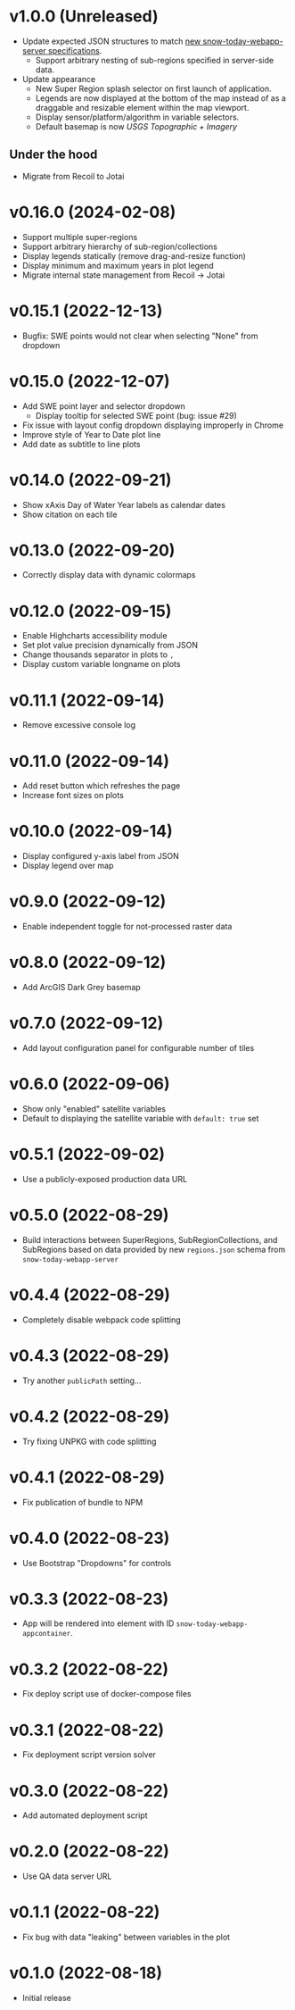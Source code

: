 # v1.0.0 (Unreleased)

* Update expected JSON structures to match
  [new snow-today-webapp-server specifications](https://snow-today-webapp-server.readthedocs.io/interfaces/).
    * Support arbitrary nesting of sub-regions specified in server-side data.
* Update appearance
    * New Super Region splash selector on first launch of application.
    * Legends are now displayed at the bottom of the map instead of as a draggable and
      resizable element within the map viewport.
    * Display sensor/platform/algorithm in variable selectors.
    * Default basemap is now _USGS Topographic + Imagery_


## Under the hood

* Migrate from Recoil to Jotai


# v0.16.0 (2024-02-08)

* Support multiple super-regions
* Support arbitrary hierarchy of sub-region/collections
* Display legends statically (remove drag-and-resize function)
* Display minimum and maximum years in plot legend
* Migrate internal state management from Recoil -> Jotai


# v0.15.1 (2022-12-13)

* Bugfix: SWE points would not clear when selecting "None" from dropdown


# v0.15.0 (2022-12-07)

* Add SWE point layer and selector dropdown
  * Display tooltip for selected SWE point (bug: issue #29)
* Fix issue with layout config dropdown displaying improperly in Chrome
* Improve style of Year to Date plot line
* Add date as subtitle to line plots


# v0.14.0 (2022-09-21)

* Show xAxis Day of Water Year labels as calendar dates
* Show citation on each tile


# v0.13.0 (2022-09-20)

* Correctly display data with dynamic colormaps


# v0.12.0 (2022-09-15)

* Enable Highcharts accessibility module
* Set plot value precision dynamically from JSON
* Change thousands separator in plots to `,`
* Display custom variable longname on plots


# v0.11.1 (2022-09-14)

* Remove excessive console log


# v0.11.0 (2022-09-14)

* Add reset button which refreshes the page
* Increase font sizes on plots


# v0.10.0 (2022-09-14)

* Display configured y-axis label from JSON
* Display legend over map


# v0.9.0 (2022-09-12)

* Enable independent toggle for not-processed raster data


# v0.8.0 (2022-09-12)

* Add ArcGIS Dark Grey basemap


# v0.7.0 (2022-09-12)

* Add layout configuration panel for configurable number of tiles


# v0.6.0 (2022-09-06)

* Show only "enabled" satellite variables
* Default to displaying the satellite variable with `default: true` set


# v0.5.1 (2022-09-02)

* Use a publicly-exposed production data URL


# v0.5.0 (2022-08-29)

* Build interactions between SuperRegions, SubRegionCollections, and SubRegions based on
  data provided by new `regions.json` schema from `snow-today-webapp-server`


# v0.4.4 (2022-08-29)

* Completely disable webpack code splitting


# v0.4.3 (2022-08-29)

* Try another `publicPath` setting...


# v0.4.2 (2022-08-29)

* Try fixing UNPKG with code splitting


# v0.4.1 (2022-08-29)

* Fix publication of bundle to NPM


# v0.4.0 (2022-08-23)

* Use Bootstrap "Dropdowns" for controls 


# v0.3.3 (2022-08-23)

* App will be rendered into element with ID `snow-today-webapp-appcontainer`.


# v0.3.2 (2022-08-22)

* Fix deploy script use of docker-compose files


# v0.3.1 (2022-08-22)

* Fix deployment script version solver


# v0.3.0 (2022-08-22)

* Add automated deployment script


# v0.2.0 (2022-08-22)

* Use QA data server URL


# v0.1.1 (2022-08-22)

* Fix bug with data "leaking" between variables in the plot


# v0.1.0 (2022-08-18)

* Initial release
